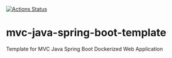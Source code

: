 [![Actions Status](https://github.com/vartdalen/mvc-java-spring-boot-template/workflows/CI/badge.svg)](https://github.com/vartdalen/mvc-java-spring-boot-template/actions)

# mvc-java-spring-boot-template
Template for MVC Java Spring Boot Dockerized Web Application
